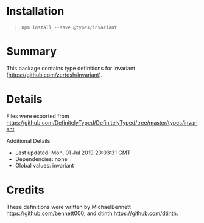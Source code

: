 # Installation
> `npm install --save @types/invariant`

# Summary
This package contains type definitions for invariant (https://github.com/zertosh/invariant).

# Details
Files were exported from https://github.com/DefinitelyTyped/DefinitelyTyped/tree/master/types/invariant

Additional Details
 * Last updated: Mon, 01 Jul 2019 20:03:31 GMT
 * Dependencies: none
 * Global values: invariant

# Credits
These definitions were written by MichaelBennett <https://github.com/bennett000>, and dtinth <https://github.com/dtinth>.

